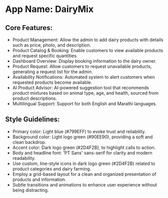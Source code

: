 # **App Name**: DairyMix

## Core Features:

- Product Management: Allow the admin to add dairy products with details such as price, photo, and description.
- Product Catalog & Booking: Enable customers to view available products and request specific quantities.
- Dashboard Overview: Display booking information to the dairy owner.
- Product Request: Allow customers to request unavailable products, generating a request list for the admin.
- Availability Notifications: Automated system to alert customers when requested products become available.
- AI Product Advisor: AI-powered suggestion tool that recommends product mixtures based on animal type, age, and health, sourced from product descriptions.
- Multilingual Support: Support for both English and Marathi languages.

## Style Guidelines:

- Primary color: Light blue (#799EFF) to evoke trust and reliability.
- Background color: Light logo green (#90EE90), providing a soft and clean backdrop.
- Accent color: Dark logo green (#2D4F2B), to highlight calls to action.
- Body and headline font: 'PT Sans' sans-serif for clarity and modern readability.
- Use custom, line-style icons in dark logo green (#2D4F2B) related to product categories and dairy farming.
- Employ a grid-based layout for a clean and organized presentation of products and information.
- Subtle transitions and animations to enhance user experience without being distracting.